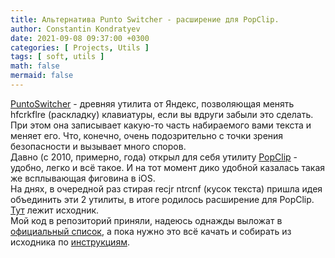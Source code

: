 ```yaml
---
title: Альтернатива Punto Switcher - расширение для PopClip.
author: Constantin Kondratyev
date: 2021-09-08 09:37:00 +0300
categories: [ Projects, Utils ]
tags: [ soft, utils ]
math: false  
mermaid: false  
---
```


 
[PuntoSwitcher](https://yandex.ru/soft/punto/) - древняя утилита от Яндекс, позволяющая менять hfcrkflre (раскладку) клавиатуры, если вы вдруги забыли это сделать.  
При этом она записывает какую-то часть набираемого вами текста и меняет его. Что, конечно, очень подозрительно с точки зрения безопасности и вызывает много споров.   
Давно (с 2010, примерно, года) открыл для себя утилиту [PopClip](https://pilotmoon.com/popclip/) - удобно, легко и всё такое. 
И на тот момент дико удобной казалась такая же всплывающая фиговина в iOS.  
На днях, в очередной раз стирая recjr ntrcnf (кусок текста) пришла идея объединить эти 2 утилиты, в итоге родилось расширение для PopClip.  
[Тут](https://github.com/pilotmoon/PopClip-Extensions/tree/master/source/CyrLatSwitcher) лежит исходник.  
Мой код в репозиторий приняли, надеюсь однажды выложат в [официальный список](https://pilotmoon.com/popclip/extensions/), а пока нужно это всё качать и собирать из исходника по [инструкциям](https://github.com/pilotmoon/PopClip-Extensions#useful-links).  









